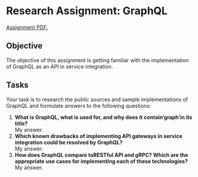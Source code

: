 # Research Assignment: GraphQL

[Assignment PDF.](http://https://github.com/FrederikBlem/SI-GraphQL-Reading/blob/main/A12-GraphQL.pdf "Assignment PDF.")

## Objective 
The objective of this assignment is getting familiar with the implementation of GraphQL as 
an API in service integration.
## Tasks
Your task is to research the public sources and sample implementations of GraphQL and 
formulate answers to the following questions: 
1. **What is GraphQL, what is used for, and why does it contain‘graph’in its title?** 
<br>My answer.
2. **Which known drawbacks of implementing API gateways in service integration could be resolved by GraphQL?**
<br>My answer.
3. **How does GraphQL compare toRESTful API and gRPC? Which are the appropriate use cases for implementing each of these technologies?**
<br>My answer.
